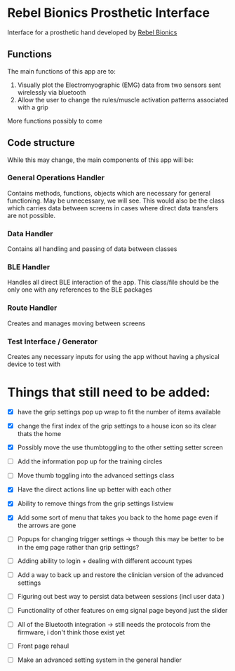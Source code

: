 # Rebel Bionics Prosthetic Interface

Interface for a prosthetic hand developed by [Rebel Bionics](https://rebelbionics.com/)

## Functions 

The main functions of this app are to:
1. Visually plot the Electromyographic (EMG) data from two sensors sent wirelessly via bluetooth
2. Allow the user to change the rules/muscle activation patterns associated with a grip

More functions possibly to come

## Code structure

While this may change, the main components of this app will be:

### General Operations Handler

Contains methods, functions, objects which are necessary for general functioning. May be unnecessary, we will see.
This would also be the class which carries data between screens in cases where direct data transfers are not possible.

### Data Handler
Contains all handling and passing of data between classes

### BLE Handler
Handles all direct BLE interaction of the app. This class/file should be the only one with any references to the BLE packages

### Route Handler 
Creates and manages moving between screens

### Test Interface / Generator
Creates any necessary inputs for using the app without having a physical device to test with

# Things that still need to be added:
- [X] have the grip settings pop up wrap to fit the number of items available
- [X] change the first index of the grip settings to a house icon so its clear thats the home 
- [X] Possibly move the use thumbtoggling to the other setting setter screen
- [ ] Add the information pop up for the training circles
- [ ] Move thumb toggling into the advanced settings class 
- [X] Have the direct actions line up better with each other
- [X] Ability to remove things from the grip settings listview
- [X] Add some sort of menu that takes you back to the home page even if the arrows are gone
- [ ] Popups for changing trigger settings ->  though this may be better to be in the emg page rather than grip settings?
- [ ] Adding ability to login + dealing with different account types 
- [ ] Add a way to back up and restore the clinician version of the advanced settings 
- [ ] Figuring out best way to persist data between sessions (incl user data )
- [ ] Functionality of other features on emg signal page beyond just the slider 
- [ ] All of the Bluetooth integration -> still needs the protocols from the firmware, i don't think those exist yet
- [ ] Front page rehaul
- [ ] Make an advanced setting system in the general handler



